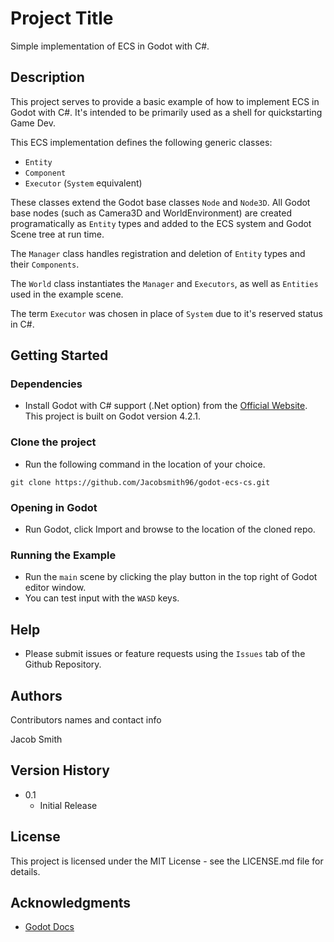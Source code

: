 # Project Title

Simple implementation of ECS in Godot with C#.

## Description

This project serves to provide a basic example of how to implement ECS in Godot with C#. It's intended to be primarily used as a shell for quickstarting Game Dev.

This ECS implementation defines the following generic classes:

- `Entity`
- `Component`
- `Executor` (`System` equivalent)

These classes extend the Godot base classes `Node` and `Node3D`. All Godot base nodes (such as Camera3D and WorldEnvironment) are created programatically as `Entity` types and added to the ECS system and Godot Scene tree at run time.

The `Manager` class handles registration and deletion of `Entity` types and their `Components`.

The `World` class instantiates the `Manager` and `Executors`, as well as `Entities` used in the example scene.

The term `Executor` was chosen in place of `System` due to it's reserved status in C#.

## Getting Started

### Dependencies

- Install Godot with C# support (.Net option) from the [Official Website](https://godotengine.org/download/windows/). This project is built on Godot version 4.2.1.

### Clone the project

- Run the following command in the location of your choice.

```
git clone https://github.com/Jacobsmith96/godot-ecs-cs.git
```

### Opening in Godot

- Run Godot, click Import and browse to the location of the cloned repo.

### Running the Example

- Run the `main` scene by clicking the play button in the top right of Godot editor window.
- You can test input with the `WASD` keys.

## Help

- Please submit issues or feature requests using the `Issues` tab of the Github Repository.

## Authors

Contributors names and contact info

Jacob Smith

## Version History

- 0.1
  - Initial Release

## License

This project is licensed under the MIT License - see the LICENSE.md file for details.

## Acknowledgments

- [Godot Docs](https://docs.godotengine.org/en/4.2/)
